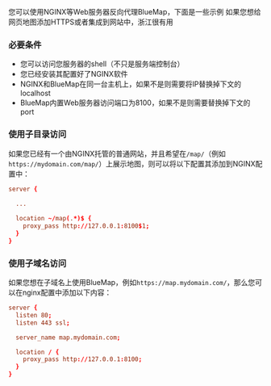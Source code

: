 您可以使用NGINX等Web服务器反向代理BlueMap，下面是一些示例
如果您想给网页地图添加HTTPS或者集成到网站中，浙江很有用
### 必要条件
- 您可以访问您服务器的shell（不只是服务端控制台）
- 您已经安装其配置好了NGINX软件
- NGINX和BlueMap在同一台主机上，如果不是则需要将IP替换掉下文的localhost
- BlueMap内置Web服务器访问端口为8100，如果不是则需要替换掉下文的port
### 使用子目录访问
如果您已经有一个由NGINX托管的普通网站，并且希望在`/map/`（例如`https://mydomain.com/map/`）上展示地图，则可以将以下配置其添加到NGINX配置中：
```conf
server {
  
  ...

  location ~/map(.*)$ {
    proxy_pass http://127.0.0.1:8100$1;
  }
}
```
### 使用子域名访问
如果您想在子域名上使用BlueMap，例如`https://map.mydomain.com/`，那么您可以在nginx配置中添加以下内容：
```conf
server {
  listen 80;
  listen 443 ssl;

  server_name map.mydomain.com;

  location / {
    proxy_pass http://127.0.0.1:8100;
  }
}
```
